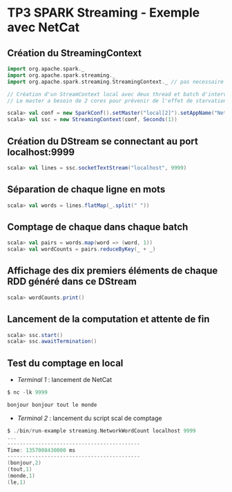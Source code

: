 # TP3 SPARK Streaming - Exemple avec NetCat

## Création du StreamingContext
```scala
import org.apache.spark._
import org.apache.spark.streaming._
import org.apache.spark.streaming.StreamingContext._ // pas necessaire depuis Spark 1.3

// Création d'un StreamContext local avec deux thread et batch d'interval 1s
// Le master a besoin de 2 cores pour prévenir de l'effet de starvation.

scala> val conf = new SparkConf().setMaster("local[2]").setAppName("NetworkWordCount")
scala> val ssc = new StreamingContext(conf, Seconds(1))
```

## Création du DStream se connectant au port localhost:9999
```scala
scala> val lines = ssc.socketTextStream("localhost", 9999)
```

## Séparation de chaque ligne en mots
```scala
scala> val words = lines.flatMap(_.split(" "))
```

## Comptage de chaque dans chaque batch
```scala
scala> val pairs = words.map(word => (word, 1))
scala> val wordCounts = pairs.reduceByKey(_ + _)
```

## Affichage des dix premiers éléments de chaque RDD généré dans ce DStream
```scala
scala> wordCounts.print()
```

## Lancement de la computation et attente de fin
```scala
scala> ssc.start()
scala> ssc.awaitTermination()
```

## Test du comptage en local
* _Terminal 1_ : lancement de NetCat
```scala
$ nc -lk 9999

bonjour bonjour tout le monde
```
* _Terminal 2_ : lancement du script scal de comptage
```scala
$ ./bin/run-example streaming.NetworkWordCount localhost 9999
...
-------------------------------------------
Time: 1357008430000 ms
-------------------------------------------
(bonjour,2)
(tout,1)
(monde,1)
(le,1)
```

